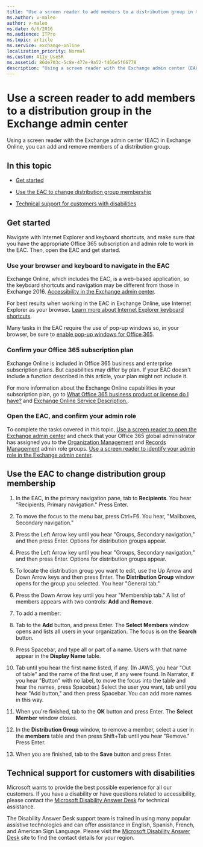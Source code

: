 ```yaml
---
title: "Use a screen reader to add members to a distribution group in the Exchange admin center"
ms.author: v-maleo
author: v-maleo
ms.date: 6/6/2016
ms.audience: ITPro
ms.topic: article
ms.service: exchange-online
localization_priority: Normal
ms.custom: A11y_UseSR
ms.assetid: 86de703c-5c8e-477e-9a52-f466e5f66778
description: "Using a screen reader with the Exchange admin center (EAC) in Exchange Online, you can add and remove members of a distribution group."
---
```


# Use a screen reader to add members to a distribution group in the Exchange admin center

Using a screen reader with the Exchange admin center (EAC) in Exchange Online, you can add and remove members of a distribution group.
  
## In this topic

- [Get started](use-screen-reader-to-add-members-to-a-distribution-group-in-exchange-admin-cente.md#BKMK_GetStarted)
    
- [Use the EAC to change distribution group membership](use-screen-reader-to-add-members-to-a-distribution-group-in-exchange-admin-cente.md#BKMK_ChangeDG)
    
- [Technical support for customers with disabilities ](use-screen-reader-to-add-members-to-a-distribution-group-in-exchange-admin-cente.md#BKMK_DAD)
    
## Get started
<a name="BKMK_GetStarted"> </a>

Navigate with Internet Explorer and keyboard shortcuts, and make sure that you have the appropriate Office 365 subscription and admin role to work in the EAC. Then, open the EAC and get started.
  
### Use your browser and keyboard to navigate in the EAC

Exchange Online, which includes the EAC, is a web-based application, so the keyboard shortcuts and navigation may be different from those in Exchange 2016. [Accessibility in the Exchange admin center](accessibility-in-exchange-admin-center.md).
  
For best results when working in the EAC in Exchange Online, use Internet Explorer as your browser. [Learn more about Internet Explorer keyboard shortcuts](https://go.microsoft.com/fwlink/?LinkID=787614).
  
Many tasks in the EAC require the use of pop-up windows so, in your browser, be sure to [enable pop-up windows for Office 365](https://go.microsoft.com/fwlink/?LinkID=317550).
  
### Confirm your Office 365 subscription plan

Exchange Online is included in Office 365 business and enterprise subscription plans. But capabilities may differ by plan. If your EAC doesn't include a function described in this article, your plan might not include it. 
  
For more information about the Exchange Online capabilities in your subscription plan, go to [What Office 365 business product or license do I have?](https://go.microsoft.com/fwlink/?LinkID=797552
) and [Exchange Online Service Description.](https://go.microsoft.com/fwlink/?LinkID=797553
).
  
### Open the EAC, and confirm your admin role

To complete the tasks covered in this topic, [Use a screen reader to open the Exchange admin center](use-screen-reader-to-open-exchange-admin-center.md) and check that your Office 365 global administrator has assigned you to the [Organization Management](https://go.microsoft.com/fwlink/?LinkId=797868) and [Records Management](https://go.microsoft.com/fwlink/?LinkId=798797) admin role groups. [Use a screen reader to identify your admin role in the Exchange admin center](use-screen-reader-to-identify-admin-role-in-exchange-admin-center.md).
  
## Use the EAC to change distribution group membership
<a name="BKMK_ChangeDG"> </a>

1. In the EAC, in the primary navigation pane, tab to **Recipients**. You hear "Recipients, Primary navigation." Press Enter. 
    
2. To move the focus to the menu bar, press Ctrl+F6. You hear, "Mailboxes, Secondary navigation."
    
3. Press the Left Arrow key until you hear "Groups, Secondary navigation," and then press Enter. Options for distribution groups appear.
    
4. Press the Left Arrow key until you hear "Groups, Secondary navigation," and then press Enter. Options for distribution groups appear.
    
5. To locate the distribution group you want to edit, use the Up Arrow and Down Arrow keys and then press Enter. The **Distribution Group** window opens for the group you selected. You hear "General tab." 
    
6. Press the Down Arrow key until you hear "Membership tab." A list of members appears with two controls: **Add** and **Remove**. 
    
7. To add a member:
    
1. Tab to the **Add** button, and press Enter. The **Select Members** window opens and lists all users in your organization. The focus is on the **Search** button. 
    
2. Press Spacebar, and type all or part of a name. Users with that name appear in the **Display Name** table. 
    
3. Tab until you hear the first name listed, if any. (In JAWS, you hear "Out of table" and the name of the first user, if any were found. In Narrator, if you hear "Button" with no label, to move the focus into the table and hear the names, press Spacebar.) Select the user you want, tab until you hear "Add button," and then press Spacebar. You can add more names in this way.
    
4. When you're finished, tab to the **OK** button and press Enter. The **Select Member** window closes. 
    
8. In the **Distribution Group** window, to remove a member, select a user in the **members** table and then press Shift+Tab until you hear "Remove." Press Enter. 
    
9. When you are finished, tab to the **Save** button and press Enter. 
    
## Technical support for customers with disabilities
<a name="BKMK_DAD"> </a>

Microsoft wants to provide the best possible experience for all our customers. If you have a disability or have questions related to accessibility, please contact the [Microsoft Disability Answer Desk](https://go.microsoft.com/fwlink/p/?LinkID=518252) for technical assistance. 
  
The Disability Answer Desk support team is trained in using many popular assistive technologies and can offer assistance in English, Spanish, French, and American Sign Language. Please visit the [Microsoft Disability Answer Desk](https://go.microsoft.com/fwlink/p/?LinkID=518252) site to find the contact details for your region. 
  

